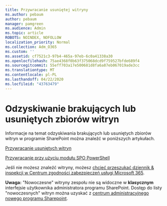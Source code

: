 ```yaml
---
title: Przywracanie usuniętej witryny
ms.author: pebaum
author: pebaum
manager: pamgreen
ms.audience: Admin
ms.topic: article
ROBOTS: NOINDEX, NOFOLLOW
localization_priority: Normal
ms.collection: Adm_O365
ms.custom: ''
ms.assetid: cf7521c3-97b4-465a-97eb-6c0a41338a30
ms.openlocfilehash: 75ae4368f0b63f375068dcd9f759527bfde689f4
ms.sourcegitcommit: 55eff703a17e500681d8fa6a87eb067019ade3cc
ms.translationtype: MT
ms.contentlocale: pl-PL
ms.lasthandoff: 04/22/2020
ms.locfileid: "43763479"
---
```

# <a name="recover-missing-or-deleted-site-collections"></a>Odzyskiwanie brakujących lub usuniętych zbiorów witryn

Informacje na temat odzyskiwania brakujących lub usuniętych zbiorów witryn w programie SharePoint można znaleźć w poniższych artykułach.

[Przywracanie usuniętych witryn](https://docs.microsoft.com/sharepoint/restore-deleted-site-collection)

[Przywracanie przy użyciu modułu SPO PowerShell](https://support.office.com/article/Introduction-to-the-SharePoint-Online-Management-Shell-C16941C3-19B4-4710-8056-34C034493429)

Jeśli nie możesz znaleźć witryny, możesz [chcieć przeszukać dziennik &amp; inspekcji w Centrum zgodności zabezpieczeń usługi Microsoft 365](https://docs.microsoft.com/office365/securitycompliance/search-the-audit-log-in-security-and-compliance).

**Uwaga:** "Nowoczesne" witryny zespołu nie są widoczne w **klasycznym** interfejsie użytkownika administratora programu SharePoint. Dostęp do listy "nowoczesnych" witryn można uzyskać z [centrum administracyjnego nowego programu Sharepoint](https://docs.microsoft.com/sharepoint/get-started-new-admin-center).


